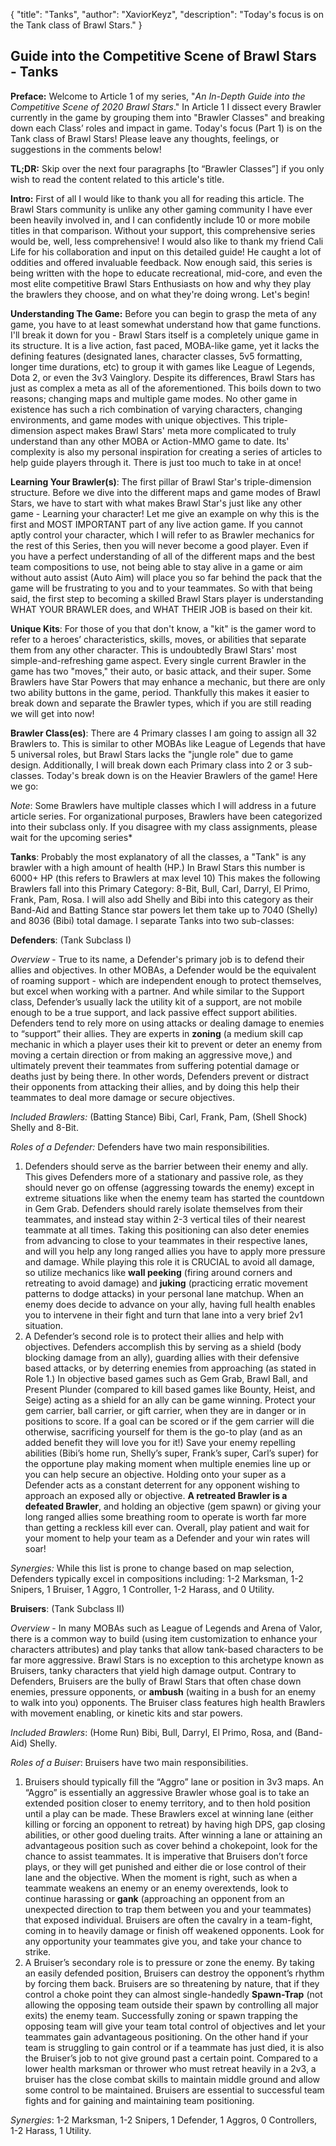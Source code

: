 { "title": "Tanks", "author": "XaviorKeyz", "description": "Today's focus is on the Tank class of Brawl Stars." }

Guide into the Competitive Scene of Brawl Stars - Tanks
---

**Preface:** Welcome to Article 1 of my series, "*An In-Depth Guide into the Competitive Scene of 2020 Brawl Stars*." In Article 1 I dissect every Brawler currently in the game by grouping them into "Brawler Classes" and breaking down each Class’ roles and impact in game. Today's focus (Part 1) is on the Tank class of Brawl Stars! Please leave any thoughts, feelings, or suggestions in the comments below!

**TL;DR:** Skip over the next four paragraphs \[to “Brawler Classes”\] if you only wish to read the content related to this article's title.

**Intro:** First of all I would like to thank you all for reading this article. The Brawl Stars community is unlike any other gaming community I have ever been heavily involved in, and I can confidently include 10 or more mobile titles in that comparison. Without your support, this comprehensive series would be, well, less comprehensive! I would also like to thank my friend Cali Life for his collaboration and input on this detailed guide! He caught a lot of oddities and offered invaluable feedback. Now enough said, this series is being written with the hope to educate recreational, mid-core, and even the most elite competitive Brawl Stars Enthusiasts on how and why they play the brawlers they choose, and on what they're doing wrong. Let's begin!

**Understanding The Game:** Before you can begin to grasp the meta of any game, you have to at least somewhat understand how that game functions. I'll break it down for you - Brawl Stars itself is a completely unique game in its structure. It is a live action, fast paced, MOBA-like game, yet it lacks the defining features (designated lanes, character classes, 5v5 formatting, longer time durations, etc) to group it with games like League of Legends, Dota 2, or even the 3v3 Vainglory. Despite its differences, Brawl Stars has just as complex a meta as all of the aforementioned. This boils down to two reasons; changing maps and multiple game modes. No other game in existence has such a rich combination of varying characters, changing environments, and game modes with unique objectives. This triple-dimension aspect makes Brawl Stars' meta more complicated to truly understand than any other MOBA or Action-MMO game to date. Its' complexity is also my personal inspiration for creating a series of articles to help guide players through it. There is just too much to take in at once!

**Learning Your Brawler(s)**: The first pillar of Brawl Star's triple-dimension structure. Before we dive into the different maps and game modes of Brawl Stars, we have to start with what makes Brawl Star's just like any other game - Learning your character! Let me give an example on why this is the first and MOST IMPORTANT part of any live action game. If you cannot aptly control your character, which I will refer to as Brawler mechanics for the rest of this Series, then you will never become a good player. Even if you have a perfect understanding of all of the different maps and the best team compositions to use, not being able to stay alive in a game or aim without auto assist (Auto Aim) will place you so far behind the pack that the game will be frustrating to you and to your teammates. So with that being said, the first step to becoming a skilled Brawl Stars player is understanding WHAT YOUR BRAWLER does, and WHAT THEIR JOB is based on their kit.

**Unique Kits**: For those of you that don't know, a "kit" is the gamer word to refer to a heroes’ characteristics, skills, moves, or abilities that separate them from any other character. This is undoubtedly Brawl Stars' most simple-and-refreshing game aspect. Every single current Brawler in the game has two "moves," their auto, or basic attack, and their super. Some Brawlers have Star Powers that may enhance a mechanic, but there are only two ability buttons in the game, period. Thankfully this makes it easier to break down and separate the Brawler types, which if you are still reading we will get into now!

**Brawler Class(es)**: There are 4 Primary classes I am going to assign all 32 Brawlers to. This is similar to other MOBAs like League of Legends that have 5 universal roles, but Brawl Stars lacks the "jungle role" due to game design. Additionally, I will break down each Primary class into 2 or 3 sub-classes. Today's break down is on the Heavier Brawlers of the game! Here we go:

*Note*: Some Brawlers have multiple classes which I will address in a future article series. For organizational purposes, Brawlers have been categorized into their subclass only. If you disagree with my class assignments, please wait for the upcoming series\*

**Tanks**: Probably the most explanatory of all the classes, a "Tank" is any brawler with a high amount of health (HP.) In Brawl Stars this number is 6000+ HP (this refers to Brawlers at max level 10) This makes the following Brawlers fall into this Primary Category: 8-Bit, Bull, Carl, Darryl, El Primo, Frank, Pam, Rosa. I will also add Shelly and Bibi into this category as their Band-Aid and Batting Stance star powers let them take up to 7040 (Shelly) and 8036 (Bibi) total damage. I separate Tanks into two sub-classes:

**Defenders**: (Tank Subclass I)

*Overview* \- True to its name, a Defender's primary job is to defend their allies and objectives. In other MOBAs, a Defender would be the equivalent of roaming support - which are independent enough to protect themselves, but excel when working with a partner. And while similar to the Support class, Defender’s usually lack the utility kit of a support, are not mobile enough to be a true support, and lack passive effect support abilities. Defenders tend to rely more on using attacks or dealing damage to enemies to “support” their allies. They are experts in **zoning** (a medium skill cap mechanic in which a player uses their kit to prevent or deter an enemy from moving a certain direction or from making an aggressive move,) and ultimately prevent their teammates from suffering potential damage or deaths just by being there. In other words, Defenders prevent or distract their opponents from attacking their allies, and by doing this help their teammates to deal more damage or secure objectives.

*Included Brawlers:* (Batting Stance) Bibi, Carl, Frank, Pam, (Shell Shock) Shelly and 8-Bit.

*Roles of a Defender:* Defenders have two main responsibilities.

1. Defenders should serve as the barrier between their enemy and ally.  This gives Defenders more of a stationary and passive role, as they should never go on offense (aggressing towards the enemy) except in extreme situations like when the enemy team has started the countdown in Gem Grab. Defenders should rarely isolate themselves from their teammates, and instead stay within 2-3 vertical tiles of their nearest teammate at all times. Taking this positioning can also deter enemies from advancing to close to your teammates in their respective lanes, and will you help any long ranged allies you have to apply more pressure and damage. While playing this role it is CRUCIAL to avoid all damage, so utilize mechanics like **wall peeking** (firing around corners and retreating to avoid damage) and **juking** (practicing erratic movement patterns to dodge attacks) in your personal lane matchup. When an enemy does decide to advance on your ally, having full health enables you to intervene in their fight and turn that lane into a very brief 2v1 situation.
2. A Defender’s second role is to protect their allies and help with objectives. Defenders accomplish this by serving as a shield (body blocking damage from an ally), guarding allies with their defensive based attacks, or by deterring enemies from approaching (as stated in Role 1.) In objective based games such as Gem Grab, Brawl Ball, and Present Plunder (compared to kill based games like Bounty, Heist, and Seige) acting as a shield for an ally can be game winning. Protect your gem carrier, ball carrier, or gift carrier, when they are in danger or in positions to score. If a goal can be scored or if the gem carrier will die otherwise, sacrificing yourself for them is the go-to play (and as an added benefit they will love you for it!) Save your enemy repelling abilities (Bibi’s home run, Shelly’s super, Frank’s super, Carl’s super) for the opportune play making moment when multiple enemies line up or you can help secure an objective. Holding onto your super as a Defender acts as a constant deterrent for any opponent wishing to approach an exposed ally or objective. **A retreated Brawler is a defeated Brawler**, and holding an objective (gem spawn) or giving your long ranged allies some breathing room to operate is worth far more than getting a reckless kill ever can. Overall, play patient and wait for your moment to help your team as a Defender and your win rates will soar!

*Synergies:* While this list is prone to change based on map selection, Defenders typically excel in compositions including: 1-2 Marksman, 1-2 Snipers, 1 Bruiser, 1 Aggro, 1 Controller, 1-2 Harass, and 0 Utility.

**Bruisers**: (Tank Subclass II)

*Overview* \- In many MOBAs such as League of Legends and Arena of Valor, there is a common way to build (using item customization to enhance your characters attributes) and play tanks that allow tank-based characters to be far more aggressive. Brawl Stars is no exception to this archetype known as Bruisers, tanky characters that yield high damage output. Contrary to Defenders, Bruisers are the bully of Brawl Stars that often chase down enemies, pressure opponents, or **ambush** (waiting in a bush for an enemy to walk into you) opponents. The Bruiser class features high health Brawlers with movement enabling, or kinetic kits and star powers.

*Included Brawlers*: (Home Run) Bibi, Bull, Darryl, El Primo, Rosa, and (Band-Aid) Shelly.

*Roles of a Buiser*: Bruisers have two main responsibilities.

1. Bruisers should typically fill the “Aggro” lane or position in 3v3 maps. An “Aggro” is essentially an aggressive Brawler whose goal is to take an extended position closer to enemy territory, and to then hold position until a play can be made. These Brawlers excel at winning lane (either killing or forcing an opponent to retreat) by having high DPS, gap closing abilities, or other good dueling traits. After winning a lane or attaining an advantageous position such as cover behind a chokepoint, look for the chance to assist teammates. It is imperative that Bruisers don’t force plays, or they will get punished and either die or lose control of their lane and the objective. When the moment is right, such as when a teammate weakens an enemy or an enemy overextends, look to continue harassing or **gank** (approaching an opponent from an unexpected direction to trap them between you and your teammates) that exposed individual. Bruisers are often the cavalry in a team-fight, coming in to heavily damage or finish off weakened opponents. Look for any opportunity your teammates give you, and take your chance to strike.
2. A Bruiser’s secondary role is to pressure or zone the enemy. By taking an easily defended position, Bruisers can destroy the opponent’s rhythm by forcing them back. Bruisers are so threatening by nature, that if they control a choke point they can almost single-handedly **Spawn-Trap** (not allowing the opposing team outside their spawn by controlling all major exits) the enemy team. Successfully zoning or spawn trapping the opposing team will give your team total control of objectives and let your teammates gain advantageous positioning. On the other hand if your team is struggling to gain control or if a teammate has just died, it is also the Bruiser’s job to not give ground past a certain point. Compared to a lower health marksman or thrower who must retreat heavily in a 2v3, a bruiser has the close combat skills to maintain middle ground and allow some control to be maintained. Bruisers are essential to successful team fights and for gaining and maintaining team positioning.

*Synergies*: 1-2 Marksman, 1-2 Snipers, 1 Defender, 1 Aggros, 0 Controllers, 1-2 Harass, 1 Utility.